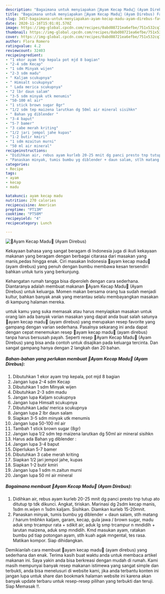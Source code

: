 ```yaml
---
description: "Bagaimana untuk menyiapakan 🐓Ayam Kecap Madu🐓 (Ayam Direbus) Favorite"
title: "Bagaimana untuk menyiapakan 🐓Ayam Kecap Madu🐓 (Ayam Direbus) Favorite"
slug: 3457-bagaimana-untuk-menyiapakan-ayam-kecap-madu-ayam-direbus-favorite
date: 2020-11-16T15:01:01.570Z
image: https://img-global.cpcdn.com/recipes/0abd08721ea6efbe/751x532cq70/🐓ayam-kecap-madu🐓-ayam-direbus-foto-resep-utama.jpg
thumbnail: https://img-global.cpcdn.com/recipes/0abd08721ea6efbe/751x532cq70/🐓ayam-kecap-madu🐓-ayam-direbus-foto-resep-utama.jpg
cover: https://img-global.cpcdn.com/recipes/0abd08721ea6efbe/751x532cq70/🐓ayam-kecap-madu🐓-ayam-direbus-foto-resep-utama.jpg
author: Flora Romero
ratingvalue: 4.2
reviewcount: 32403
recipeingredient:
- "1 ekor ayam tnp kepala pot mjd 8 bagian"
- "2-4 sdm Kecap"
- "1 sdm Minyak wijen"
- "2-3 sdm madu"
- " Kaljam scukupnya"
- " Himsalt scukupnya"
- " Lada merica scukupnya"
- "2 lbr daun salam"
- "3-5 sdm minyak utk menumis"
- "50-100 ml air"
- "1 stick brown sugar 8gr"
- "1/2 sdm tep maizena larutkan dg 50ml air mineral sisihkn"
- " Bahan yg diblender "
- "3-4 baput"
- "5-7 bamer"
- "3 cabe merah kriting"
- "1/2 jari jempol jahe kupas"
- "1-2 butir kmiri"
- "1 sdm mzaitun murni"
- "50 ml air mineral"
recipeinstructions:
- "Didihkan air, rebus ayam kurleb 20-25 mnit dg panci presto tnp tutup ato ditutup tp tdk dikunci. Angkat, tiriskan. Marinasi dg 2sdm kecap manis, 1sdm m.wijen n 1sdm kaljam. Sisihkan. Diamkan kurleb 15-20mnit."
- "Panaskan minyak, tumis bumbu yg diblender + daun salam, stlh matang / harum tmbhkn kaljam, garam, kecap, gula jawa / brown sugar, madu aduk smp trcampur rata + sdikit air, aduk lg smp trcampur n mndidih + larutan maizena, aduk smp mndidih. Kmd masukan ayam, ratakan bumbu pd tiap potongan ayam, stlh kuah agak mngental, tes rasa. Matikan kompor. Siap dihidangkan."
categories:
- Recipe
tags:
- ayam
- kecap
- madu

katakunci: ayam kecap madu 
nutrition: 270 calories
recipecuisine: American
preptime: "PT13M"
cooktime: "PT58M"
recipeyield: "4"
recipecategory: Lunch

---
```



![🐓Ayam Kecap Madu🐓 (Ayam Direbus)](https://img-global.cpcdn.com/recipes/0abd08721ea6efbe/751x532cq70/🐓ayam-kecap-madu🐓-ayam-direbus-foto-resep-utama.jpg)

Kekayaan bahasa yang sangat beragam di Indonesia juga di ikuti kekayaan makanan yang beragam dengan berbagai citarasa dari masakan yang manis,pedas hingga enak. Ciri masakan Indonesia 🐓ayam kecap madu🐓 (ayam direbus) yang penuh dengan bumbu membawa kesan tersendiri bahkan untuk turis yang berkunjung.




Kehangatan rumah tangga bisa diperoleh dengan cara sederhana. Diantaranya adalah membuat makanan 🐓Ayam Kecap Madu🐓 (Ayam Direbus) untuk keluarga. Momen makan bersama orang tua sudah menjadi kultur, bahkan banyak anak yang merantau selalu membayangkan masakan di kampung halaman mereka.

untuk kamu yang suka memasak atau harus menyiapkan masakan untuk orang lain ada banyak varian masakan yang dapat anda buat salah satunya 🐓ayam kecap madu🐓 (ayam direbus) yang merupakan resep favorite yang gampang dengan varian sederhana. Pasalnya sekarang ini anda dapat dengan cepat menemukan resep 🐓ayam kecap madu🐓 (ayam direbus) tanpa harus bersusah payah.
Seperti resep 🐓Ayam Kecap Madu🐓 (Ayam Direbus) yang bisa anda contoh untuk disajikan pada keluarga tercinta. Dan sangat gampang hanya dengan 2 langkah dan 20 bahan.


<!--inarticleads1-->

##### Bahan-bahan yang perlukan membuat 🐓Ayam Kecap Madu🐓 (Ayam Direbus):

1. Dibutuhkan 1 ekor ayam tnp kepala, pot mjd 8 bagian
1. Jangan lupa 2-4 sdm Kecap
1. Dibutuhkan 1 sdm Minyak wijen
1. Dibutuhkan 2-3 sdm madu
1. Jangan lupa  Kaljam scukupnya
1. Jangan lupa  Himsalt scukupnya
1. Dibutuhkan  Lada/ merica scukupnya
1. Jangan lupa 2 lbr daun salam
1. Siapkan 3-5 sdm minyak utk menumis
1. Jangan lupa 50-100 ml air
1. Tambah 1 stick brown sugar (8gr)
1. Jangan lupa 1/2 sdm tep maizena larutkan dg 50ml air mineral sisihkn
1. Harus ada  Bahan yg diblender :
1. Jangan lupa 3-4 baput
1. Diperlukan 5-7 bamer
1. Dibutuhkan 3 cabe merah kriting
1. Siapkan 1/2 jari jempol jahe, kupas
1. Siapkan 1-2 butir kmiri
1. Jangan lupa 1 sdm m.zaitun murni
1. Jangan lupa 50 ml air mineral




<!--inarticleads2-->

##### Bagaimana membuat  🐓Ayam Kecap Madu🐓 (Ayam Direbus):

1. Didihkan air, rebus ayam kurleb 20-25 mnit dg panci presto tnp tutup ato ditutup tp tdk dikunci. Angkat, tiriskan. Marinasi dg 2sdm kecap manis, 1sdm m.wijen n 1sdm kaljam. Sisihkan. Diamkan kurleb 15-20mnit.
1. Panaskan minyak, tumis bumbu yg diblender + daun salam, stlh matang / harum tmbhkn kaljam, garam, kecap, gula jawa / brown sugar, madu aduk smp trcampur rata + sdikit air, aduk lg smp trcampur n mndidih + larutan maizena, aduk smp mndidih. Kmd masukan ayam, ratakan bumbu pd tiap potongan ayam, stlh kuah agak mngental, tes rasa. Matikan kompor. Siap dihidangkan.




Demikianlah cara membuat 🐓ayam kecap madu🐓 (ayam direbus) yang sederhana dan enak. Terima kasih buat waktu anda untuk membaca artikel makanan ini. Saya yakin anda bisa berkreasi dengan mudah di rumah. Kami masih mempunyai banyak resep makanan istimewa yang sangat simple dan terbukti, anda bisa menelusuri di website kami, jika anda terbantu konten ini jangan lupa untuk share dan bookmark halaman website ini karena akan banyak update terbaru untuk resep-resep pilihan yang terbukti dan teruji. Siap Memasak !!. 
